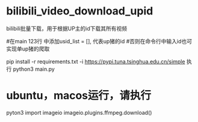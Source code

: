 # bilibili_video_download_upid
bilibili批量下载，用于根据UP主的id下载其所有视频

#在main 123行 中添加usid_list = [], 代表up猪的id
#否则在命令行中输入id也可实现单up猪的爬取

pip install -r requirements.txt -i https://pypi.tuna.tsinghua.edu.cn/simple
执行 python3 main.py

# ubuntu，macos运行，请执行
pyton3
import imageio
imageio.plugins.ffmpeg.download()
